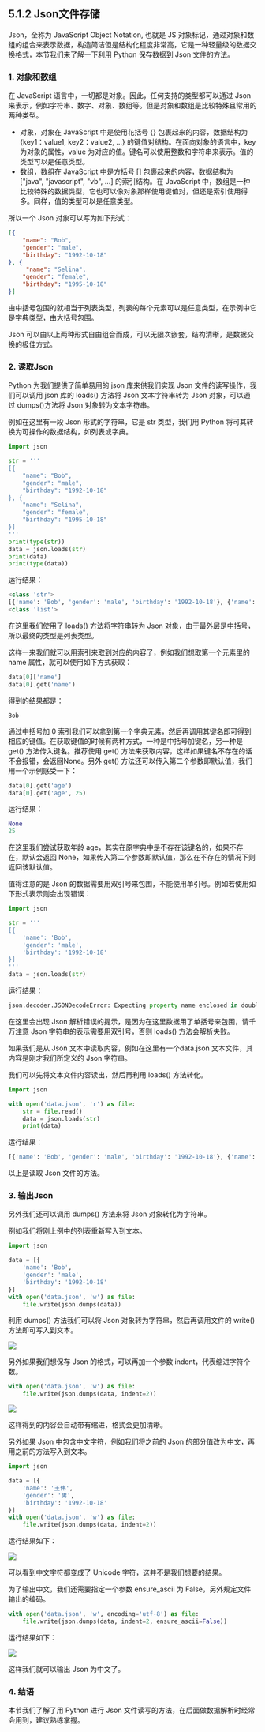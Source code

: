 ## 5.1.2 Json文件存储

Json，全称为 JavaScript Object Notation, 也就是 JS 对象标记，通过对象和数组的组合来表示数据，构造简洁但是结构化程度非常高，它是一种轻量级的数据交换格式，本节我们来了解一下利用 Python 保存数据到 Json 文件的方法。

### 1. 对象和数组

在 JavaScript 语言中，一切都是对象。因此，任何支持的类型都可以通过 Json 来表示，例如字符串、数字、对象、数组等。但是对象和数组是比较特殊且常用的两种类型。

* 对象，对象在 JavaScript 中是使用花括号 {} 包裹起来的内容，数据结构为 {key1：value1, key2：value2, ...} 的键值对结构。在面向对象的语言中，key 为对象的属性，value 为对应的值。键名可以使用整数和字符串来表示。值的类型可以是任意类型。
* 数组，数组在 JavaScript 中是方括号 [] 包裹起来的内容，数据结构为 ["java", "javascript", "vb", ...] 的索引结构。在 JavaScript 中，数组是一种比较特殊的数据类型，它也可以像对象那样使用键值对，但还是索引使用得多。同样，值的类型可以是任意类型。

所以一个 Json 对象可以写为如下形式：

```json
[{
    "name": "Bob",
    "gender": "male",
    "birthday": "1992-10-18"
}, {
     "name": "Selina",
    "gender": "female",
    "birthday": "1995-10-18"
}]
```

由中括号包围的就相当于列表类型，列表的每个元素可以是任意类型，在示例中它是字典类型，由大括号包围。

Json 可以由以上两种形式自由组合而成，可以无限次嵌套，结构清晰，是数据交换的极佳方式。

### 2. 读取Json

Python 为我们提供了简单易用的 json 库来供我们实现 Json 文件的读写操作，我们可以调用 json 库的 loads() 方法将 Json 文本字符串转为 Json 对象，可以通过 dumps()方法将 Json 对象转为文本字符串。

例如在这里有一段 Json 形式的字符串，它是 str 类型，我们用 Python 将可其转换为可操作的数据结构，如列表或字典。

```python
import json

str = '''
[{
    "name": "Bob",
    "gender": "male",
    "birthday": "1992-10-18"
}, {
    "name": "Selina",
    "gender": "female",
    "birthday": "1995-10-18"
}]
'''
print(type(str))
data = json.loads(str)
print(data)
print(type(data))
```

运行结果：

```python
<class 'str'>
[{'name': 'Bob', 'gender': 'male', 'birthday': '1992-10-18'}, {'name': 'Selina', 'gender': 'female', 'birthday': '1995-10-18'}]
<class 'list'>
```

在这里我们使用了 loads() 方法将字符串转为 Json 对象，由于最外层是中括号，所以最终的类型是列表类型。

这样一来我们就可以用索引来取到对应的内容了，例如我们想取第一个元素里的 name 属性，就可以使用如下方式获取：

```python
data[0]['name']
data[0].get('name')
```

得到的结果都是：

```
Bob
```

通过中括号加 0 索引我们可以拿到第一个字典元素，然后再调用其键名即可得到相应的键值。在获取键值的时候有两种方式，一种是中括号加键名，另一种是 get() 方法传入键名。推荐使用 get() 方法来获取内容，这样如果键名不存在的话不会报错，会返回None。另外 get() 方法还可以传入第二个参数即默认值，我们用一个示例感受一下：

```python
data[0].get('age')
data[0].get('age', 25)
```

运行结果：

```python
None
25
```

在这里我们尝试获取年龄 age，其实在原字典中是不存在该键名的，如果不存在，默认会返回 None，如果传入第二个参数即默认值，那么在不存在的情况下则返回该默认值。

值得注意的是 Json 的数据需要用双引号来包围，不能使用单引号。例如若使用如下形式表示则会出现错误：

```python
import json

str = '''
[{
    'name': 'Bob',
    'gender': 'male',
    'birthday': '1992-10-18'
}]
'''
data = json.loads(str)
```

运行结果：

```python
json.decoder.JSONDecodeError: Expecting property name enclosed in double quotes: line 3 column 5 (char 8)
```

在这里会出现 Json 解析错误的提示，是因为在这里数据用了单括号来包围，请千万注意 Json 字符串的表示需要用双引号，否则 loads() 方法会解析失败。

如果我们是从 Json 文本中读取内容，例如在这里有一个data.json 文本文件，其内容是刚才我们所定义的 Json 字符串。

我们可以先将文本文件内容读出，然后再利用 loads() 方法转化。

```python
import json

with open('data.json', 'r') as file:
    str = file.read()
    data = json.loads(str)
    print(data)
```

运行结果：

```python
[{'name': 'Bob', 'gender': 'male', 'birthday': '1992-10-18'}, {'name': 'Selina', 'gender': 'female', 'birthday': '1995-10-18'}]
```

以上是读取 Json 文件的方法。

### 3. 输出Json

另外我们还可以调用 dumps() 方法来将 Json 对象转化为字符串。

例如我们将刚上例中的列表重新写入到文本。

```python
import json

data = [{
    'name': 'Bob',
    'gender': 'male',
    'birthday': '1992-10-18'
}]
with open('data.json', 'w') as file:
    file.write(json.dumps(data))
```

利用 dumps() 方法我们可以将 Json 对象转为字符串，然后再调用文件的 write() 方法即可写入到文本。


![](./assets/2017-05-31-01-08-33.jpg)

另外如果我们想保存 Json 的格式，可以再加一个参数 indent，代表缩进字符个数。

```python
with open('data.json', 'w') as file:
    file.write(json.dumps(data, indent=2))
```

![](./assets/2017-05-31-01-12-26.jpg)

这样得到的内容会自动带有缩进，格式会更加清晰。

另外如果 Json 中包含中文字符，例如我们将之前的 Json 的部分值改为中文，再用之前的方法写入到文本。

```python
import json

data = [{
    'name': '王伟',
    'gender': '男',
    'birthday': '1992-10-18'
}]
with open('data.json', 'w') as file:
    file.write(json.dumps(data, indent=2))
```

运行结果如下：

![](./assets/2017-05-31-01-25-22.jpg)

可以看到中文字符都变成了 Unicode 字符，这并不是我们想要的结果。

为了输出中文，我们还需要指定一个参数 ensure_ascii 为 False，另外规定文件输出的编码。

```python
with open('data.json', 'w', encoding='utf-8') as file:
    file.write(json.dumps(data, indent=2, ensure_ascii=False))
```

运行结果如下：

![](./assets/2017-05-31-01-27-02.jpg)

这样我们就可以输出 Json 为中文了。

### 4. 结语

本节我们了解了用 Python 进行 Json 文件读写的方法，在后面做数据解析时经常会用到，建议熟练掌握。

